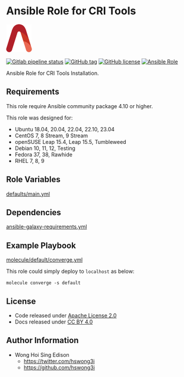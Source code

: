 # Ansible Role for CRI Tools

<a href="https://alvistack.com" title="AlviStack" target="_blank"><img src="/alvistack.svg" height="75" alt="AlviStack"></a>

[![Gitlab pipeline status](https://img.shields.io/gitlab/pipeline/alvistack/ansible-role-cri_tools/master)](https://gitlab.com/alvistack/ansible-role-cri_tools/-/pipelines)
[![GitHub tag](https://img.shields.io/github/tag/alvistack/ansible-role-cri_tools.svg)](https://github.com/alvistack/ansible-role-cri_tools/tags)
[![GitHub license](https://img.shields.io/github/license/alvistack/ansible-role-cri_tools.svg)](https://github.com/alvistack/ansible-role-cri_tools/blob/master/LICENSE)
[![Ansible Role](https://img.shields.io/badge/galaxy-alvistack.cri_tools-blue.svg)](https://galaxy.ansible.com/alvistack/cri_tools)

Ansible Role for CRI Tools Installation.

## Requirements

This role require Ansible community package 4.10 or higher.

This role was designed for:

-   Ubuntu 18.04, 20.04, 22.04, 22.10, 23.04
-   CentOS 7, 8 Stream, 9 Stream
-   openSUSE Leap 15.4, Leap 15.5, Tumbleweed
-   Debian 10, 11, 12, Testing
-   Fedora 37, 38, Rawhide
-   RHEL 7, 8, 9

## Role Variables

[defaults/main.yml](defaults/main.yml)

## Dependencies

[ansible-galaxy-requirements.yml](ansible-galaxy-requirements.yml)

## Example Playbook

[molecule/default/converge.yml](molecule/default/converge.yml)

This role could simply deploy to `localhost` as below:

    molecule converge -s default

## License

-   Code released under [Apache License 2.0](LICENSE)
-   Docs released under [CC BY 4.0](http://creativecommons.org/licenses/by/4.0/)

## Author Information

-   Wong Hoi Sing Edison
    -   <https://twitter.com/hswong3i>
    -   <https://github.com/hswong3i>
